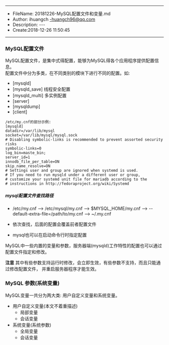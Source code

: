 ___
- FileName: 20181226-MySQL配置文件和变量.md
- Author: ihuangch -huangch96@qq.com
- Description: ---
- Create:2018-12-26 11:50:45
___

### MySQL配置文件
MySQL配置文件，是集中式得配置，能够为MySQL得各个应用程序提供配置信息。  
配置文件中分为多类，在不同类别的模块下进行不同的配置。如:  
- [mysqld]
- [mysqld_save]  线程安全配置
- [mysqld_multi]  多实例配置
- [server]
- [mysqldump]
- [client]


```
/etc/my.cnf的部分示例:
[mysqld]
datadir=/var/lib/mysql
socket=/var/lib/mysql/mysql.sock
# Disabling symbolic-links is recommended to prevent assorted security risks
symbolic-links=0
log_bin=maste_bin;
server_id=1
innodb_file_per_table=ON
skip_name_resolve=ON
# Settings user and group are ignored when systemd is used.
# If you need to run mysqld under a different user or group,
# customize your systemd unit file for mariadb according to the
# instructions in http://fedoraproject.org/wiki/Systemd
```
##### mysql配置文件查找路径
- /etc/my.cnf --> /etc/mysql/my.cnf --> $MYSQL_HOME/my.cnf --> --default-extra-file=/path/to/my.cnf --> ~/.my.cnf  
- 依次查找，后面的配置会覆盖前者配置文件  

- mysql也可以在启动命令行时指定配置  

MySQL中一些内置的变量和参数，服务器端(mysqld)工作特性的配置也可以通过配置文件指定和修改。  

**注意** 其中有些参数支持运行时修改，会立即生效，有些参数不支持，而且只能通过修改配置文件，
并重启服务器程序才能生效。  


### MySQL 参数(系统变量)
MySQL变量一共分为两大类: 用户自定义变量和系统变量。  
- 用户自定义变量(本文不着重描述)
	- 局部变量
	- 会话变量
- 系统变量(系统参数)
	- 全局变量
	- 会话变量


